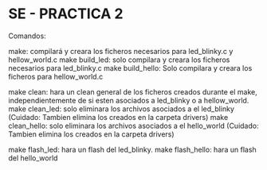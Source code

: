 # SE - PRACTICA 2

Comandos:

make: compilará y creara los ficheros necesarios para led_blinky.c y hellow_world.c
make build_led: solo compilara y creara los ficheros necesarios para led_blinky.c
make build_hello: Solo compilara y creara los ficheros para hellow_world.c

make clean: hara un clean general de los ficheros creados durante el make, independientemente de si esten asociados a led_blinky o a hellow_world.
make clean_led: solo eliminara los archivos asociados a el led_blinky (Cuidado: Tambien elimina los creados en la carpeta drivers)
make clean_hello: solo eliminara los archivos asociados a el hello_world (Cuidado: Tambien elimina los creados en la carpeta drivers)

make flash_led: hara un flash del led_blinky.
make flash_hello: hara un flash del hello_world
